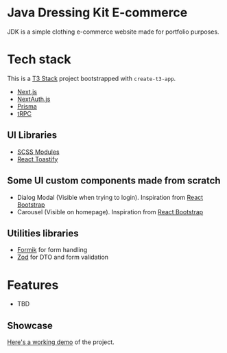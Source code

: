 # Java Dressing Kit E-commerce

JDK is a simple clothing e-commerce website made for portfolio purposes.

# Tech stack

This is a [T3 Stack](https://create.t3.gg/) project bootstrapped with `create-t3-app`.

- [Next.js](https://nextjs.org)
- [NextAuth.js](https://next-auth.js.org)
- [Prisma](https://prisma.io)
- [tRPC](https://trpc.io)

## UI Libraries

- [SCSS Modules](https://sass-lang.com/)
- [React Toastify](https://fkhadra.github.io/react-toastify/introduction)

## Some UI custom components made from scratch

- Dialog Modal (Visible when trying to login). Inspiration from [React Bootstrap](https://react-bootstrap.github.io/components/modal/)
- Carousel (Visible on homepage). Inspiration from [React Bootstrap](https://react-bootstrap.github.io/components/carousel/)

## Utilities libraries

- [Formik](https://formik.org/) for form handling
- [Zod](https://zod.dev/) for DTO and form validation

# Features

- TBD

## Showcase

[Here's a working demo](https://jdk-ecommerce-portfolio.vercel.app) of the project.
